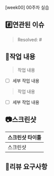 [week00] 00주차 실습
## #️⃣연관된 이슈
> Resolved: #

## 📝작업 내용

> 작업 내용
- [ ] 세부 작업 내용

> 작업 내용
- [ ] 세부 작업 내용


## 📷스크린샷
| 스크린샷 타이틀 |
|------------------|
| 스크린샷 |

## 💬리뷰 요구사항

> 




